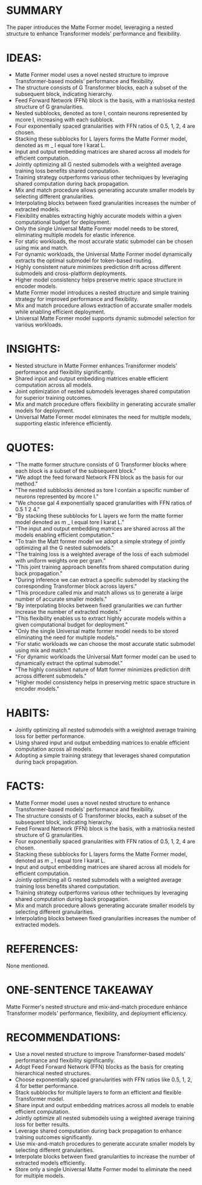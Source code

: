 # SUMMARY
The paper introduces the Matte Former model, leveraging a nested structure to enhance Transformer models' performance and flexibility.

# IDEAS:
- Matte Former model uses a novel nested structure to improve Transformer-based models' performance and flexibility.
- The structure consists of G Transformer blocks, each a subset of the subsequent block, indicating hierarchy.
- Feed Forward Network (FFN) block is the basis, with a matrioska nested structure of G granularities.
- Nested subblocks, denoted as tore I, contain neurons represented by mcore I, increasing with each subblock.
- Four exponentially spaced granularities with FFN ratios of 0.5, 1, 2, 4 are chosen.
- Stacking these subblocks for L layers forms the Matte Former model, denoted as m _ I equal tore I karat L.
- Input and output embedding matrices are shared across all models for efficient computation.
- Jointly optimizing all G nested submodels with a weighted average training loss benefits shared computation.
- Training strategy outperforms various other techniques by leveraging shared computation during back propagation.
- Mix and match procedure allows generating accurate smaller models by selecting different granularities.
- Interpolating blocks between fixed granularities increases the number of extracted models.
- Flexibility enables extracting highly accurate models within a given computational budget for deployment.
- Only the single Universal Matte Former model needs to be stored, eliminating multiple models for elastic inference.
- For static workloads, the most accurate static submodel can be chosen using mix and match.
- For dynamic workloads, the Universal Matte Former model dynamically extracts the optimal submodel for token-based routing.
- Highly consistent nature minimizes prediction drift across different submodels and cross-platform deployments.
- Higher model consistency helps preserve metric space structure in encoder models.
- Matte Former model introduces a nested structure and simple training strategy for improved performance and flexibility.
- Mix and match procedure allows extraction of accurate smaller models while enabling efficient deployment.
- Universal Matte Former model supports dynamic submodel selection for various workloads.

# INSIGHTS:
- Nested structure in Matte Former enhances Transformer models' performance and flexibility significantly.
- Shared input and output embedding matrices enable efficient computation across all models.
- Joint optimization of nested submodels leverages shared computation for superior training outcomes.
- Mix and match procedure offers flexibility in generating accurate smaller models for deployment.
- Universal Matte Former model eliminates the need for multiple models, supporting elastic inference efficiently.

# QUOTES:
- "The matte former structure consists of G Transformer blocks where each block is a subset of the subsequent block."
- "We adopt the feed forward Network FFN block as the basis for our method."
- "The nested subblocks denoted as tore I contain a specific number of neurons represented by mcore I."
- "We choose gal 4 exponentially spaced granularities with FFN ratios of 0.5 1 2 4."
- "By stacking these subblocks for L layers we form the matte former model denoted as m _ I equal tore I karat L."
- "The input and output embedding matrices are shared across all the models enabling efficient computation."
- "To train the Matt former model we adopt a simple strategy of jointly optimizing all the G nested submodels."
- "The training loss is a weighted average of the loss of each submodel with uniform weights one per gram."
- "This joint training approach benefits from shared computation during back propagation."
- "During inference we can extract a specific submodel by stacking the corresponding Transformer block across layers."
- "This procedure called mix and match allows us to generate a large number of accurate smaller models."
- "By interpolating blocks between fixed granularities we can further increase the number of extracted models."
- "This flexibility enables us to extract highly accurate models within a given computational budget for deployment."
- "Only the single Universal matte former model needs to be stored eliminating the need for multiple models."
- "For static workloads we can choose the most accurate static submodel using mix and match."
- "For dynamic workloads the Universal Matt former model can be used to dynamically extract the optimal submodel."
- "The highly consistent nature of Matt former minimizes prediction drift across different submodels."
- "Higher model consistency helps in preserving metric space structure in encoder models."

# HABITS:
- Jointly optimizing all nested submodels with a weighted average training loss for better performance.
- Using shared input and output embedding matrices to enable efficient computation across all models.
- Adopting a simple training strategy that leverages shared computation during back propagation.

# FACTS:
- Matte Former model uses a novel nested structure to enhance Transformer-based models' performance and flexibility.
- The structure consists of G Transformer blocks, each a subset of the subsequent block, indicating hierarchy.
- Feed Forward Network (FFN) block is the basis, with a matrioska nested structure of G granularities.
- Four exponentially spaced granularities with FFN ratios of 0.5, 1, 2, 4 are chosen.
- Stacking these subblocks for L layers forms the Matte Former model, denoted as m _ I equal tore I karat L.
- Input and output embedding matrices are shared across all models for efficient computation.
- Jointly optimizing all G nested submodels with a weighted average training loss benefits shared computation.
- Training strategy outperforms various other techniques by leveraging shared computation during back propagation.
- Mix and match procedure allows generating accurate smaller models by selecting different granularities.
- Interpolating blocks between fixed granularities increases the number of extracted models.

# REFERENCES:
None mentioned.

# ONE-SENTENCE TAKEAWAY
Matte Former's nested structure and mix-and-match procedure enhance Transformer models' performance, flexibility, and deployment efficiency.

# RECOMMENDATIONS:
- Use a novel nested structure to improve Transformer-based models' performance and flexibility significantly.
- Adopt Feed Forward Network (FFN) blocks as the basis for creating hierarchical nested structures.
- Choose exponentially spaced granularities with FFN ratios like 0.5, 1, 2, 4 for better performance.
- Stack subblocks for multiple layers to form an efficient and flexible Transformer model.
- Share input and output embedding matrices across all models to enable efficient computation.
- Jointly optimize all nested submodels using a weighted average training loss for better results.
- Leverage shared computation during back propagation to enhance training outcomes significantly.
- Use mix-and-match procedures to generate accurate smaller models by selecting different granularities.
- Interpolate blocks between fixed granularities to increase the number of extracted models efficiently.
- Store only a single Universal Matte Former model to eliminate the need for multiple models.